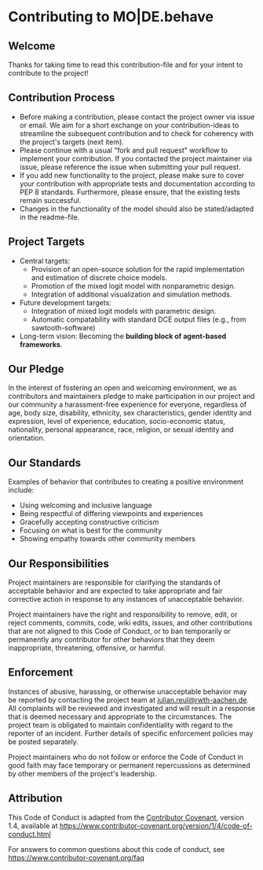 # Contributing to MO|DE.behave

## Welcome

Thanks for taking time to read this contribution-file and for your 
intent to contribute to the project!

## Contribution Process

* Before making a contribution, please contact the project owner via issue or email. 
We aim for a short exchange on your contribution-ideas to streamline the subsequent 
contribution and to check for coherency with the project's targets (next item).
* Please continue with a usual "fork and pull request" workflow to implement
your contribution. If you contacted the project maintainer via issue, 
please reference the issue when submitting your pull request.
* If you add new functionality to the project, please make sure to cover
your contribution with appropriate tests and documentation according to 
PEP 8 standards. Furthermore, please ensure, that the existing tests remain successful.
* Changes in the functionality of the model should also be stated/adapted
in the readme-file.

## Project Targets

* Central targets: 
    - Provision of an open-source solution for
the rapid implementation and estimation of discrete choice models.
    - Promotion of the mixed logit model with nonparametric design.
    - Integration of additional visualization and simulation methods.
* Future development targets:
    - Integration of mixed logit models with parametric design.
    - Automatic compatability with standard DCE output files (e.g., from sawtooth-software)
* Long-term vision: Becoming the **building block of agent-based frameworks**.

## Our Pledge

In the interest of fostering an open and welcoming environment, we as
contributors and maintainers pledge to make participation in our project and
our community a harassment-free experience for everyone, regardless of age, body
size, disability, ethnicity, sex characteristics, gender identity and expression,
level of experience, education, socio-economic status, nationality, personal
appearance, race, religion, or sexual identity and orientation.

## Our Standards

Examples of behavior that contributes to creating a positive environment
include:

* Using welcoming and inclusive language
* Being respectful of differing viewpoints and experiences
* Gracefully accepting constructive criticism
* Focusing on what is best for the community
* Showing empathy towards other community members

## Our Responsibilities

Project maintainers are responsible for clarifying the standards of acceptable
behavior and are expected to take appropriate and fair corrective action in
response to any instances of unacceptable behavior.

Project maintainers have the right and responsibility to remove, edit, or
reject comments, commits, code, wiki edits, issues, and other contributions
that are not aligned to this Code of Conduct, or to ban temporarily or
permanently any contributor for other behaviors that they deem inappropriate,
threatening, offensive, or harmful.

## Enforcement

Instances of abusive, harassing, or otherwise unacceptable behavior may be
reported by contacting the project team at julian.reul@rwth-aachen.de. All
complaints will be reviewed and investigated and will result in a response that
is deemed necessary and appropriate to the circumstances. The project team is
obligated to maintain confidentiality with regard to the reporter of an incident.
Further details of specific enforcement policies may be posted separately.

Project maintainers who do not follow or enforce the Code of Conduct in good
faith may face temporary or permanent repercussions as determined by other
members of the project's leadership.

## Attribution

This Code of Conduct is adapted from the [Contributor Covenant][homepage], version 1.4,
available at https://www.contributor-covenant.org/version/1/4/code-of-conduct.html

[homepage]: https://www.contributor-covenant.org

For answers to common questions about this code of conduct, see
https://www.contributor-covenant.org/faq

